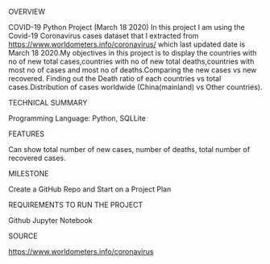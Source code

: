 

OVERVIEW

COVID-19 Python Project (March 18 2020)
In this project I am using the Covid-19 Coronavirus cases dataset that I extracted from https://www.worldometers.info/coronavirus/ which last updated date is March 18 2020.My objectives in this project is to display the countries with no of new total cases,countries with no of new total deaths,countries with most no of cases and most no of deaths.Comparing the new cases vs new recovered.
Finding out the Death ratio of each countries vs total cases.Distribution of cases worldwide (China(mainland) vs Other countries).

TECHNICAL SUMMARY

Programming Language: Python, SQLLite

FEATURES

Can show total number of new cases, number of deaths, total number of recovered cases.

MILESTONE

Create a GitHub Repo and Start on a Project Plan

REQUIREMENTS TO RUN THE PROJECT

Github
Jupyter Notebook

SOURCE

https://www.worldometers.info/coronavirus